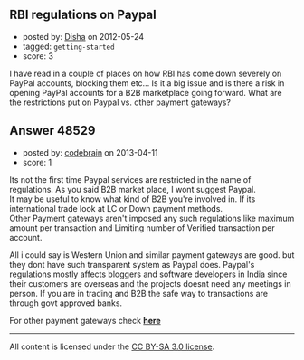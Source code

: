## RBI regulations on Paypal

- posted by: [Disha](https://stackexchange.com/users/-1/18081-disha) on 2012-05-24
- tagged: `getting-started`
- score: 3

I have read in a couple of places on how RBI has come down severely on PayPal accounts, blocking them etc... Is it a big issue and is there a risk in opening PayPal accounts for a B2B marketplace going forward.
What are the restrictions put on Paypal vs. other payment gateways?


## Answer 48529

- posted by: [codebrain](https://stackexchange.com/users/-1/23619-codebrain) on 2013-04-11
- score: 1

<p>Its not the first time Paypal services are restricted in the name of regulations. As you said B2B market place, I wont suggest Paypal.<br/>
It may be useful to know what kind of B2B you're involved in. If its international trade look at LC or Down payment methods.<br/>
Other Payment gateways aren't imposed any such regulations like maximum amount per transaction and Limiting number of Verified transaction per account.<br/></p>

<p>All i could say is Western Union and similar payment gateways are good. but they dont have such transparent system as Paypal does. Paypal's regulations mostly affects bloggers and software developers in India since their customers are overseas and the projects doesnt need any meetings in person. If you are in trading and B2B the safe way to transactions are through govt approved banks. </p>

<p>For other payment gateways check <strong><a href="http://www.nextbigwhat.com/best-alternatives-of-paypal-in-india-online-payments-297/" rel="nofollow">here</a></strong>  </p>




---

All content is licensed under the [CC BY-SA 3.0 license](https://creativecommons.org/licenses/by-sa/3.0/).
